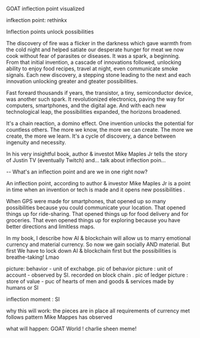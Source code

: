 GOAT inflection point visualized

infkection point: rethinkx

Inflection points unlock possibilities

The discovery of fire was a flicker in the darkness which gave warmth from the cold night and helped satiate our desperate hunger for meat we now cook without fear of parasites or diseases. It was a spark, a beginning. From that initial invention, a cascade of innovations followed, unlocking ability to enjoy food recipes, travel at night, even communicate smoke signals. Each new discovery, a stepping stone leading to the next and each innovation unlocking greater and gteater possibilities.

Fast foreard thousands if years, the transistor, a tiny, semiconductor device, was another such spark. It revolutionized electronics, paving the way for computers, smartphones, and the digital age. And with each new technological leap, the possibilities expanded, the horizons broadened. 

It's a chain reaction, a domino effect. One invention unlocks the potential for countless others. The more we know, the more we can create. The more we create, the more we learn. It's a cycle of discovery, a dance between ingenuity and necessity.

In his very insightful book, author & investot Mike Maples Jr tells the story of Justin TV (eventually Twitch) and... talk about inflection poin...

--
What's an inflection point and are we in one right now?

An inflection point, according to author & investor Mike Maples Jr is a point in time when an invention or tech is made and it opens new possibilities .

When GPS were made for smartphones, that opened up so many possibilities because you could communicate your location. That opened things up for ride-sharing. That opened things up for food delivery and for groceries. That even opened things up for exploring because you have better directions and limitless maps.

In my book, I describe how AI & blockchain will allow us to marry emotional currency and material currency. So now we gain socially AND material. But first We have to lock down AI & blockchain first but the possibilities is breathe-taking! Lmao


picture: behavior - unit of exchabge. pic of behavior
picture : unit of account - observed by SI. recorded on block chain . pic of ledger
picture : store of value - puc of hearts of men and goods & services made by humans or SI

inflection moment : SI

why this will work:
  the pieces are in place
  all requirements of currency met
  follows pattern Mike Mappes has observed

what will happen:
  GOAT World ! charlie sheen meme!
